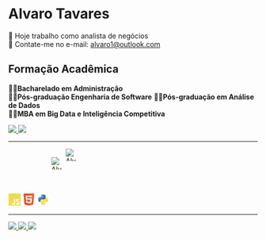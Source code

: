 # Alvaro Tavares

💼 Hoje trabalho como analista de negócios  
📩 Contate-me no e-mail: [alvaro1@outlook.com](mailto:alvaro1@outlook.com)

## Formação Acadêmica
🧑‍🎓**Bacharelado em Administração**  
🧑‍🎓**Pós-graduação Engenharia de Software**
🧑‍🎓**Pós-graduação em Análise de Dados**  
🧑‍🎓**MBA em Big Data e Inteligência Competitiva**

<a href="https://github.com/alvarotavares07">
  <img height="150em" src="https://github-readme-stats.vercel.app/api?username=alvarotavares07&show_icons=true&theme=radical&include_all_commits=true&count_private=true"/> 
  <img height="150em" src="https://github-readme-stats.vercel.app/api/top-langs/?username=alvarotavares07&layout=compact&langs_count=7&theme=radical"/>
</a>

---

<div>
  <img alt="Alvaro-Js" height="25" width="25" src="https://raw.githubusercontent.com/devicons/devicon/master/icons/javascript/javascript-plain.svg" style="display: inline-block;"> 
  <img alt="Alvaro-HTML" height="25" width="25" src="https://raw.githubusercontent.com/devicons/devicon/master/icons/html5/html5-original.svg" style="display: inline-block;"> 
  <img alt="Alvaro-Python" height="25" width="25" src="https://raw.githubusercontent.com/devicons/devicon/master/icons/python/python-original.svg" style="display: inline-block;">  
  <img alt="Alvaro-Java" height="25" width="25" src="https://cdn.jsdelivr.net/gh/devicons/devicon/icons/java/java-original.svg" style="display: inline-block;"> 
  <img alt="Alvaro-Selenium" height="25" width="25" src="https://cdn.jsdelivr.net/gh/devicons/devicon/icons/selenium/selenium-original.svg" style="display: inline-block;">
</div>

---

<div>
  <a href="https://www.instagram.com/alvarotavares1/" target="_blank">
    <img src="https://img.shields.io/badge/-Instagram-%23E4405F?style=for-the-badge&logo=instagram&logoColor=white" target="_blank">
  </a> 
  <a href="mailto:alvaro1@outlook.com">
    <img src="https://img.shields.io/badge/Microsoft_Outlook-0078D4?style=for-the-badge&logo=microsoft-outlook&logoColor=white" target="_blank">
  </a>
  <a href="https://www.linkedin.com/in/alvaro-tavares-a04b497a" target="_blank">
    <img src="https://img.shields.io/badge/-LinkedIn-%230077B5?style=for-the-badge&logo=linkedin&logoColor=white" target="_blank">
  </a>
</div>
